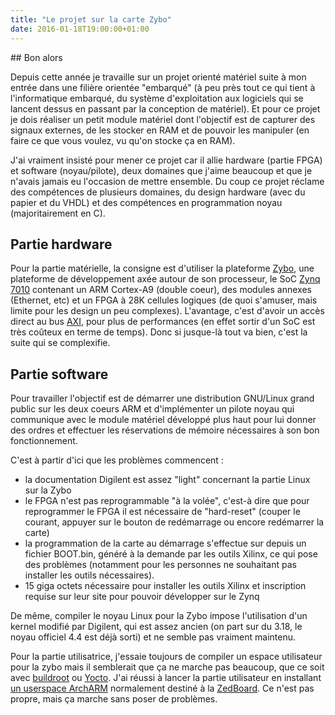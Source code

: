 ```yaml
---
title: "Le projet sur la carte Zybo"
date: 2016-01-18T19:00:00+01:00
---
```


## Bon alors

Depuis cette année je travaille sur un projet orienté matériel suite à mon
entrée dans une filière orientée "embarqué" (à peu près tout ce qui tient à
l'informatique embarqué, du système d'exploitation aux logiciels qui se
lancent dessus en passant par la conception de matériel). Et pour ce projet
je dois réaliser un petit module matériel dont l'objectif est de capturer
des signaux externes, de les stocker en RAM et de pouvoir les manipuler (en
faire ce que vous voulez, vu qu'on stocke ça en RAM).

J'ai vraiment insisté pour mener ce projet car il allie hardware (partie
FPGA) et software (noyau/pilote), deux domaines que j'aime beaucoup et que
je n'avais jamais eu l'occasion de mettre ensemble. Du coup ce projet
réclame des compétences de plusieurs domaines, du design hardware (avec du
papier et du VHDL) et des compétences en programmation noyau
(majoritairement en C).

## Partie hardware

Pour la partie matérielle, la consigne est d'utiliser la plateforme
[Zybo](http://store.digilentinc.com/zybo-zynq-7000-arm-fpga-soc-trainer-board/),
une plateforme de développement axée autour de son processeur, le SoC
[Zynq 7010](https://en.wikipedia.org/wiki/Xilinx#Zynq) contenant un ARM
Cortex-A9 (double coeur), des modules annexes (Ethernet, etc) et un FPGA
à 28K cellules logiques (de quoi s'amuser, mais limite pour les design un
peu complexes). L'avantage, c'est d'avoir un accès direct au bus
[AXI](https://en.wikipedia.org/wiki/Advanced_Microcontroller_Bus_Architecture),
pour plus de performances (en effet sortir d'un SoC est très coûteux en
terme de temps). Donc si jusque-là tout va bien, c'est la suite qui se
complexifie.

## Partie software

Pour travailler l'objectif est de démarrer une distribution GNU/Linux grand
public sur les deux coeurs ARM et d'implémenter un pilote noyau qui
communique avec le module matériel développé plus haut pour lui donner des
ordres et effectuer les réservations de mémoire nécessaires à son bon
fonctionnement.

C'est à partir d'ici que les problèmes commencent :

* la documentation Digilent est assez "light" concernant la partie Linux sur
la Zybo
* le FPGA n'est pas reprogrammable "à la volée", c'est-à dire que pour reprogrammer le FPGA il est nécessaire de "hard-reset" (couper le courant,
appuyer sur le bouton de redémarrage ou encore redémarrer la carte)
* la programmation de la carte au démarrage s'effectue sur depuis un fichier
BOOT.bin, généré à la demande par les outils Xilinx, ce qui pose des
problèmes (notamment pour les personnes ne souhaitant pas installer les
outils nécessaires).
* 15 giga octets nécessaire pour installer les outils Xilinx et inscription
requise sur leur site pour pouvoir développer sur le Zynq

De même, compiler le noyau Linux pour la Zybo impose l'utilisation d'un
kernel modifié par Digilent, qui est assez ancien (on part sur du 3.18,
le noyau officiel 4.4 est déjà sorti) et ne semble pas vraiment maintenu.

Pour la partie utilisatrice, j'essaie toujours de compiler un espace
utilisateur pour la zybo mais il semblerait que ça ne marche pas beaucoup,
que ce soit avec [buildroot](https://busybox.net/) ou
[Yocto](https://www.yoctoproject.org/). J'ai réussi à lancer la partie
utilisateur en installant [un userspace
ArchARM](http://archlinuxarm.org/platforms/armv7/xilinx/zedboard)
normalement destiné à la [ZedBoard](http://zedboard.org/product/zedboard).
Ce n'est pas propre, mais ça marche sans poser de problèmes.
